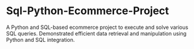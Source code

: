 # Sql-Python-Ecommerce-Project
A Python and SQL-based ecommerce project to execute and solve various SQL queries. Demonstrated efficient data retrieval and manipulation using Python and SQL integration.
